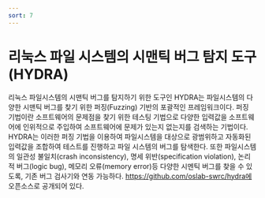 ```yaml
---
sort: 7
---
```


# 리눅스 파일 시스템의 시맨틱 버그 탐지 도구(HYDRA)

리눅스 파일시스템의 시맨틱 버그를 탐지하기 위한 도구인 HYDRA는 파일시스템의 다양한 시맨틱 버그를 찾기 위한 퍼징(Fuzzing) 기반의 포괄적인 프레임워크이다. 퍼징 기법이란 소프트웨어의 문제점을 찾기 위한 테스팅 기법으로 다양한 입력값을 소프트웨어에 인위적으로 주입하여 소프트웨어에 문제가 있는지 없는지를 검색하는 기법이다. HYDRA는 이러한 퍼징 기법을 이용하여 파일시스템을 대상으로 광범위하고 자동화된 입력값을 조합하여 테스트를 진행하고 파일 시스템의 버그를 탐색한다. 또한 파일시스템의 일관성 불일치(crash inconsistency), 명세 위반(specification violation), 논리적 버그(logic bug), 메모리 오류(memory error)등 다양한 시멘틱 버그를 찾을 수 있도록, 기존 버그 검사기와 연동 가능하다. https://github.com/oslab-swrc/hydra에 오픈소스로 공개되어 있다.
